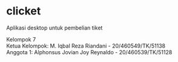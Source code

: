 # clicket
Aplikasi desktop untuk pembelian tiket

Kelompok 7 <br />
Ketua Kelompok: M. Iqbal Reza Riandani - 20/460549/TK/51138 <br />
Anggota 1: Alphonsus Jovian Joy Reynaldo - 20/460539/TK/51128
